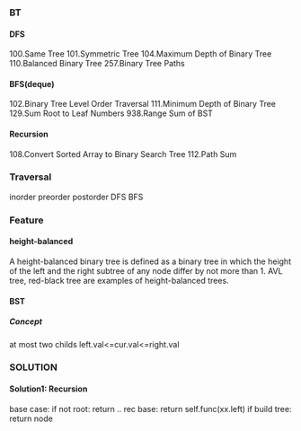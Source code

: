 ### BT
#### DFS
100.Same Tree
101.Symmetric Tree
104.Maximum Depth of Binary Tree
110.Balanced Binary Tree
257.Binary Tree Paths


#### BFS(deque)
102.Binary Tree Level Order Traversal
111.Minimum Depth of Binary Tree
129.Sum Root to Leaf Numbers
938.Range Sum of BST

#### Recursion
108.Convert Sorted Array to Binary Search Tree
112.Path Sum






### Traversal
inorder
preorder
postorder
DFS 
BFS

### Feature
#### height-balanced
A height-balanced binary tree is defined as a binary tree in which the height of the left and the right subtree of any node differ by not more than 1. AVL tree, red-black tree are examples of height-balanced trees. 

#### BST
##### Concept
at most two childs
left.val<=cur.val<=right.val


### SOLUTION
#### Solution1: Recursion
base case: if not root: return ..
rec base: return self.func(xx.left)
if build tree: return node